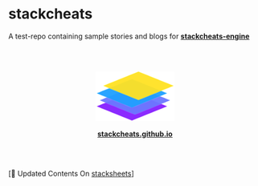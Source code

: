# stackcheats

A test-repo containing sample stories and blogs for [**stackcheats-engine**](https://github.com/athiththan11/stackcheats-engine)

<br>

<br>

<p align="center">
  <img src="assets/stackcheats-icon.png">
</p>

<p align="center">
    <strong><a href="https://stackcheats.github.io">stackcheats.github.io</a></strong>
</p>

<br>

<br>

[:construction: Updated Contents On [stacksheets](https://github.com/stackcheats/stacksheets)]
